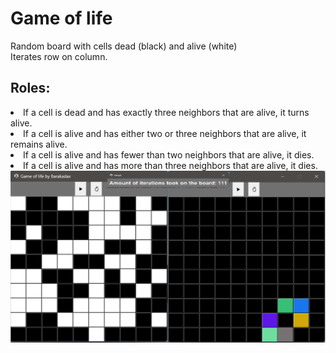 # Game of life

Random board with cells dead (black) and alive (white)<br>
Iterates row on column.<br>
## Roles:<br>
<li> If a cell is dead and has exactly three neighbors that are alive, it turns alive.<br>
<li> If a cell is alive and has either two or three neighbors that are alive, it remains alive.<br>
<li> If a cell is alive and has fewer than two neighbors that are alive, it dies.<br>
<li> If a cell is alive and has more than three neighbors that are alive, it dies.<br>
<img src="GameOfLife.png" title="Example" alt="Start to end with how many runs"><br>
